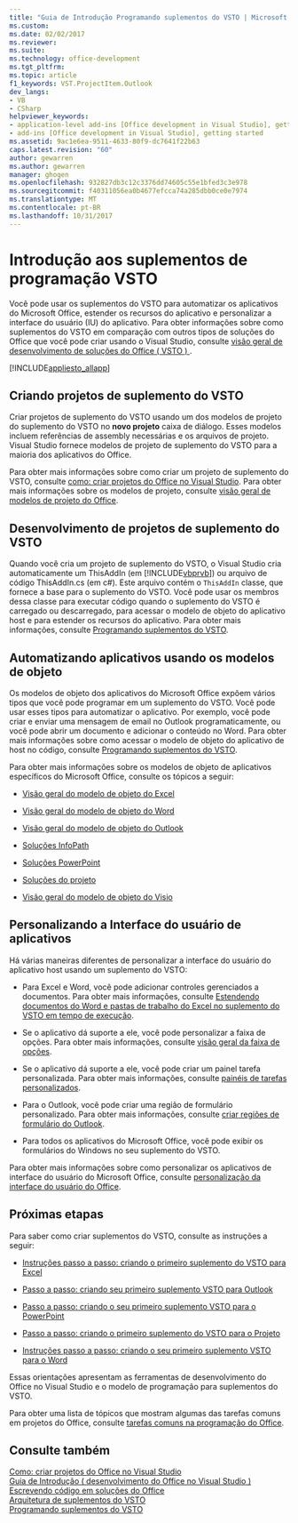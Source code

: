 ```yaml
---
title: "Guia de Introdução Programando suplementos do VSTO | Microsoft Docs"
ms.custom: 
ms.date: 02/02/2017
ms.reviewer: 
ms.suite: 
ms.technology: office-development
ms.tgt_pltfrm: 
ms.topic: article
f1_keywords: VST.ProjectItem.Outlook
dev_langs:
- VB
- CSharp
helpviewer_keywords:
- application-level add-ins [Office development in Visual Studio], getting started
- add-ins [Office development in Visual Studio], getting started
ms.assetid: 9ac1e6ea-9511-4633-80f9-dc7641f22b63
caps.latest.revision: "60"
author: gewarren
ms.author: gewarren
manager: ghogen
ms.openlocfilehash: 932827db3c12c3376dd74605c55e1bfed3c3e978
ms.sourcegitcommit: f40311056ea0b4677efcca74a285dbb0ce0e7974
ms.translationtype: MT
ms.contentlocale: pt-BR
ms.lasthandoff: 10/31/2017
---
```

# <a name="getting-started-programming-vsto-add-ins"></a>Introdução aos suplementos de programação VSTO
  Você pode usar os suplementos do VSTO para automatizar os aplicativos do Microsoft Office, estender os recursos do aplicativo e personalizar a interface do usuário (IU) do aplicativo. Para obter informações sobre como suplementos do VSTO em comparação com outros tipos de soluções do Office que você pode criar usando o Visual Studio, consulte [visão geral de desenvolvimento de soluções do Office &#40; VSTO &#41; ](../vsto/office-solutions-development-overview-vsto.md).  
  
 [!INCLUDE[appliesto_allapp](../vsto/includes/appliesto-allapp-md.md)]  
  
## <a name="creating-vsto-add-in-projects"></a>Criando projetos de suplemento do VSTO  
 Criar projetos de suplemento do VSTO usando um dos modelos de projeto do suplemento do VSTO no **novo projeto** caixa de diálogo. Esses modelos incluem referências de assembly necessárias e os arquivos de projeto. Visual Studio fornece modelos de projeto de suplemento do VSTO para a maioria dos aplicativos do Office.  
  
 Para obter mais informações sobre como criar um projeto de suplemento do VSTO, consulte [como: criar projetos do Office no Visual Studio](../vsto/how-to-create-office-projects-in-visual-studio.md). Para obter mais informações sobre os modelos de projeto, consulte [visão geral de modelos de projeto do Office](../vsto/office-project-templates-overview.md).  
  
## <a name="developing-vsto-add-in-projects"></a>Desenvolvimento de projetos de suplemento do VSTO  
 Quando você cria um projeto de suplemento do VSTO, o Visual Studio cria automaticamente um ThisAddIn (em [!INCLUDE[vbprvb](../sharepoint/includes/vbprvb-md.md)]) ou arquivo de código ThisAddIn.cs (em c#). Este arquivo contém o `ThisAddIn` classe, que fornece a base para o suplemento do VSTO. Você pode usar os membros dessa classe para executar código quando o suplemento do VSTO é carregado ou descarregado, para acessar o modelo de objeto do aplicativo host e para estender os recursos do aplicativo. Para obter mais informações, consulte [Programando suplementos do VSTO](../vsto/programming-vsto-add-ins.md).  
  
## <a name="automating-applications-by-using-the-object-models"></a>Automatizando aplicativos usando os modelos de objeto  
 Os modelos de objeto dos aplicativos do Microsoft Office expõem vários tipos que você pode programar em um suplemento do VSTO. Você pode usar esses tipos para automatizar o aplicativo. Por exemplo, você pode criar e enviar uma mensagem de email no Outlook programaticamente, ou você pode abrir um documento e adicionar o conteúdo no Word. Para obter mais informações sobre como acessar o modelo de objeto do aplicativo de host no código, consulte [Programando suplementos do VSTO](../vsto/programming-vsto-add-ins.md).  
  
 Para obter mais informações sobre os modelos de objeto de aplicativos específicos do Microsoft Office, consulte os tópicos a seguir:  
  
-   [Visão geral do modelo de objeto do Excel](../vsto/excel-object-model-overview.md)  
  
-   [Visão geral do modelo de objeto do Word](../vsto/word-object-model-overview.md)  
  
-   [Visão geral do modelo de objeto do Outlook](../vsto/outlook-object-model-overview.md)  
  
-   [Soluções InfoPath](../vsto/infopath-solutions.md)  
  
-   [Soluções PowerPoint](../vsto/powerpoint-solutions.md)  
  
-   [Soluções do projeto](../vsto/project-solutions.md)  
  
-   [Visão geral do modelo de objeto do Visio](../vsto/visio-object-model-overview.md)  
  
## <a name="customizing-the-user-interface-of-applications"></a>Personalizando a Interface do usuário de aplicativos  
 Há várias maneiras diferentes de personalizar a interface do usuário do aplicativo host usando um suplemento do VSTO:  
  
-   Para Excel e Word, você pode adicionar controles gerenciados a documentos. Para obter mais informações, consulte [Estendendo documentos do Word e pastas de trabalho do Excel no suplemento do VSTO em tempo de execução](../vsto/extending-word-documents-and-excel-workbooks-in-vsto-add-ins-at-run-time.md).  
  
-   Se o aplicativo dá suporte a ele, você pode personalizar a faixa de opções. Para obter mais informações, consulte [visão geral da faixa de opções](../vsto/ribbon-overview.md).  
  
-   Se o aplicativo dá suporte a ele, você pode criar um painel tarefa personalizada. Para obter mais informações, consulte [painéis de tarefas personalizados](../vsto/custom-task-panes.md).  
  
-   Para o Outlook, você pode criar uma região de formulário personalizado. Para obter mais informações, consulte [criar regiões de formulário do Outlook](../vsto/creating-outlook-form-regions.md).  
  
-   Para todos os aplicativos do Microsoft Office, você pode exibir os formulários do Windows no seu suplemento do VSTO.  
  
 Para obter mais informações sobre como personalizar os aplicativos de interface do usuário do Microsoft Office, consulte [personalização da interface do usuário do Office](../vsto/office-ui-customization.md).  
  
## <a name="next-steps"></a>Próximas etapas  
 Para saber como criar suplementos do VSTO, consulte as instruções a seguir:  
  
-   [Instruções passo a passo: criando o primeiro suplemento do VSTO para Excel](../vsto/walkthrough-creating-your-first-vsto-add-in-for-excel.md)  
  
-   [Passo a passo: criando seu primeiro suplemento VSTO para Outlook](../vsto/walkthrough-creating-your-first-vsto-add-in-for-outlook.md)  
  
-   [Passo a passo: criando o seu primeiro suplemento VSTO para o PowerPoint](../vsto/walkthrough-creating-your-first-vsto-add-in-for-powerpoint.md)  
  
-   [Passo a passo: criando o primeiro suplemento do VSTO para o Projeto](../vsto/walkthrough-creating-your-first-vsto-add-in-for-project.md)  
  
-   [Instruções passo a passo: criando o seu primeiro suplemento VSTO para o Word](../vsto/walkthrough-creating-your-first-vsto-add-in-for-word.md)  
  
 Essas orientações apresentam as ferramentas de desenvolvimento do Office no Visual Studio e o modelo de programação para suplementos do VSTO.  
  
 Para obter uma lista de tópicos que mostram algumas das tarefas comuns em projetos do Office, consulte [tarefas comuns na programação do Office](../vsto/common-tasks-in-office-programming.md).  
  
## <a name="see-also"></a>Consulte também  
 [Como: criar projetos do Office no Visual Studio](../vsto/how-to-create-office-projects-in-visual-studio.md)   
 [Guia de Introdução &#40; desenvolvimento do Office no Visual Studio &#41;](../vsto/getting-started-office-development-in-visual-studio.md)   
 [Escrevendo código em soluções do Office](../vsto/writing-code-in-office-solutions.md)   
 [Arquitetura de suplementos do VSTO](../vsto/architecture-of-vsto-add-ins.md)   
 [Programando suplementos do VSTO](../vsto/programming-vsto-add-ins.md)  
  
  